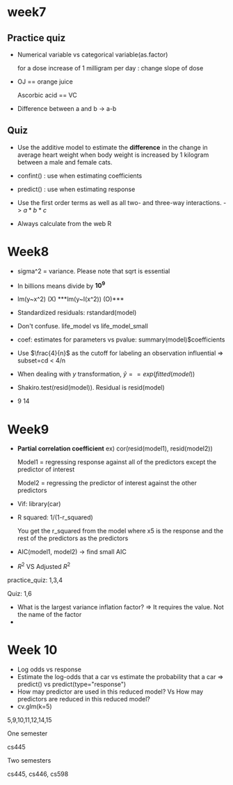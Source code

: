 # week7

## Practice quiz

- Numerical variable vs categorical variable(as.factor)

  for a dose increase of 1 milligram per day : change slope of dose

- OJ == orange juice

  Ascorbic acid == VC

- Difference between a and b ->  a-b

## Quiz

- Use the additive model to estimate the **difference** in the change in average heart weight when body weight is increased by 1 kilogram between a male and female cats.

- confint() : use when estimating coefficients
- predict() : use when estimating response
- Use the first order terms as well as all two- and three-way interactions. -> $a*b*c$

- Always calculate from the web R 



# Week8

- sigma^2 = variance. Please note that sqrt is essential
- In billions means divide by **$10^9$**
- lm(y~x^2) (X) 
  ***lm(y~I(x^2)) (O)***

- Standardized residuals: rstandard(model)

- Don't confuse. life_model vs life_model_small
- coef: estimates for parameters vs pvalue: summary(model)$coefficients
- Use $\frac{4}{n}$ as the cutoff for labeling an observation influential => subset=cd < 4/n
- When dealing with $y$ transformation, $\hat{y} == exp(fitted(model))$ 
- Shakiro.test(resid(model)). Residual is resid(model)
- 9 14

# Week9

- **Partial correlation coefficient** ex) cor(resid(model1), resid(model2))

  Model1 = regressing response against all of the predictors except the predictor of interest

  Model2 = regressing the predictor of interest against the other predictors

- Vif: library(car)

- R squared: 1/(1-r_squared)

  You get the r_squared from the model where x5 is the response and the rest of the predictors as the predictors

- AIC(model1, model2) -> find small AIC

- $R^2$ VS Adjusted $R^2$

practice_quiz: 1,3,4

Quiz: 1,6

- What is the largest variance inflation factor? => It requires the value. Not the name of the factor
- 



# Week 10

- Log odds vs response
- Estimate the log-odds that a car vs estimate the probability that a car
  => predict() vs predict(type="response")
- How may predictor are used in this reduced model? Vs How may predictors are reduced in this reduced model?
- cv.glm(k=5)

5,9,10,11,12,14,15



One semester

cs445



Two semesters

cs445, cs446, cs598 



